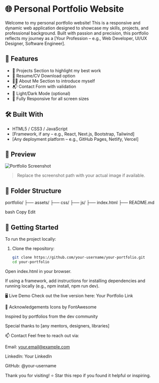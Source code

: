 # 🌐 Personal Portfolio Website

Welcome to my personal portfolio website! This is a responsive and dynamic web application designed to showcase my skills, projects, and professional background. Built with passion and precision, this portfolio reflects my journey as a [Your Profession – e.g., Web Developer, UI/UX Designer, Software Engineer].

## 🚀 Features

- 💼 Projects Section to highlight my best work
- 📄 Resume/CV Download option
- 🧑‍💻 About Me Section to introduce myself
- 📬 Contact Form with validation
- 🌙 Light/Dark Mode (optional)
- 📱 Fully Responsive for all screen sizes

## 🛠️ Built With

- HTML5 / CSS3 / JavaScript
- [Framework, if any – e.g., React, Next.js, Bootstrap, Tailwind]
- [Any deployment platform – e.g., GitHub Pages, Netlify, Vercel]

## 📸 Preview

![Portfolio Screenshot](./assets/screenshot.png)

> Replace the screenshot path with your actual image if available.

## 📂 Folder Structure

portfolio/
├── assets/
├── css/
├── js/
├── index.html
├── README.md

bash
Copy
Edit

## 🔧 Getting Started

To run the project locally:

1. Clone the repository:
   ```bash
   git clone https://github.com/your-username/your-portfolio.git
   cd your-portfolio
Open index.html in your browser.

If using a framework, add instructions for installing dependencies and running locally (e.g., npm install, npm run dev).

🖥️ Live Demo
Check out the live version here: Your Portfolio Link

🙌 Acknowledgements
Icons by FontAwesome

Inspired by portfolios from the dev community

Special thanks to [any mentors, designers, libraries]

📫 Contact
Feel free to reach out via:

Email: your.email@example.com

LinkedIn: Your LinkedIn

GitHub: @your-username

Thank you for visiting! ⭐️ Star this repo if you found it helpful or inspiring.
